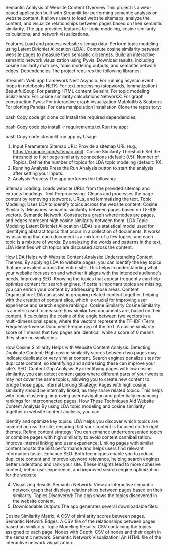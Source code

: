 Semantic Analysis of Website Content
Overview
This project is a web-based application built with Streamlit for performing semantic analysis on website content. It allows users to load website sitemaps, analyze the content, and visualize relationships between pages based on their semantic similarity. The app provides features for topic modeling, cosine similarity calculations, and network visualizations.

Features
Load and process website sitemap data.
Perform topic modeling using Latent Dirichlet Allocation (LDA).
Compute cosine similarity between website pages to measure their semantic closeness.
Build an interactive semantic network visualization using Pyvis.
Download results, including cosine similarity matrices, topic modeling outputs, and semantic network edges.
Dependencies
The project requires the following libraries:

Streamlit: Web app framework
Nest Asyncio: For running asyncio event loops in notebooks
NLTK: For text processing (stopwords, lemmatization)
BeautifulSoup: For parsing HTML content
Gensim: For topic modeling
Scikit-learn: For cosine similarity calculations
NetworkX: For graph construction
Pyvis: For interactive graph visualization
Matplotlib & Seaborn: For plotting
Pandas: For data manipulation
Installation
Clone the repository:

bash
Copy code
git clone <repo-url>
cd <repo-directory>
Install the required dependencies:

bash
Copy code
pip install -r requirements.txt
Run the app:

bash
Copy code
streamlit run app.py
Usage
1. Input Parameters
Sitemap URL: Provide a sitemap URL (e.g., https://example.com/sitemap.xml).
Cosine Similarity Threshold: Set the threshold to filter page similarity connections (default: 0.5).
Number of Topics: Define the number of topics for LDA topic modeling (default: 10).
2. Running Analysis
Press the Run Analysis button to start the analysis after setting your inputs.
3. Analysis Process
The app performs the following:

Sitemap Loading: Loads website URLs from the provided sitemap and extracts headings.
Text Preprocessing: Cleans and processes the page content by removing stopwords, URLs, and lemmatizing the text.
Topic Modeling: Uses LDA to identify topics across the website content.
Cosine Similarity: Measures semantic similarity between pages based on TF-IDF vectors.
Semantic Network: Constructs a graph where nodes are pages, and edges represent high cosine similarity between them.
LDA Topic Modeling
Latent Dirichlet Allocation (LDA) is a statistical model used for identifying abstract topics that occur in a collection of documents. It works by assuming that each document is a mixture of a few topics, and each topic is a mixture of words. By analyzing the words and patterns in the text, LDA identifies which topics are discussed across the content.

How LDA Helps with Website Content Analysis:
Understanding Content Themes: By applying LDA to website pages, you can identify the key topics that are prevalent across the entire site. This helps in understanding what your website focuses on and whether it aligns with the intended audience's needs.
Improving SEO: Knowing the topics that appear frequently can help optimize content for search engines. If certain important topics are missing, you can enrich your content by addressing those areas.
Content Organization: LDA can assist in grouping related content together, helping with the creation of content silos, which is crucial for improving user experience and search engine rankings.
Cosine Similarity
Cosine Similarity is a metric used to measure how similar two documents are, based on their content. It calculates the cosine of the angle between two vectors in a multi-dimensional space, where the vectors represent the TF-IDF (Term Frequency-Inverse Document Frequency) of the text. A cosine similarity score of 1 means that two pages are identical, while a score of 0 means they share no similarities.

How Cosine Similarity Helps with Website Content Analysis:
Detecting Duplicate Content: High cosine similarity scores between two pages may indicate duplicate or very similar content. Search engines penalize sites for duplicate content, so identifying and addressing these can improve your site's SEO.
Content Gap Analysis: By identifying pages with low cosine similarity, you can detect content gaps where different parts of your website may not cover the same topics, allowing you to create new content to bridge those gaps.
Internal Linking Strategy: Pages with high cosine similarity should be internally linked, as they share related topics. This helps with topic clustering, improving user navigation and potentially enhancing rankings for interconnected pages.
How These Techniques Aid Website Content Analysis
By using LDA topic modeling and cosine similarity together in website content analysis, you can:

Identify and optimize key topics: LDA helps you discover which topics are covered across the site, ensuring that your content is focused on the right themes.
Refine content strategy: You can enhance underrepresented topics or combine pages with high similarity to avoid content cannibalization.
Improve internal linking and user experience: Linking pages with similar content boosts the SEO performance and helps users find relevant information faster.
Enhance SEO: Both techniques enable you to reduce duplicate content and improve keyword relevance, helping search engines better understand and rank your site.
These insights lead to more cohesive content, better user experience, and improved search engine optimization for the website.

4. Visualizing Results
Semantic Network: View an interactive semantic network graph that displays relationships between pages based on their similarity.
Topics Discovered: The app shows the topics discovered in the website content.
5. Downloadable Outputs
The app generates several downloadable files:

Cosine Similarity Matrix: A CSV of similarity scores between pages.
Semantic Network Edges: A CSV file of the relationships between pages based on similarity.
Topic Modeling Results: CSV containing the topics assigned to each page.
Nodes with Depth: CSV of nodes and their depth in the semantic network.
Semantic Network Visualization: An HTML file of the interactive network visualization.
